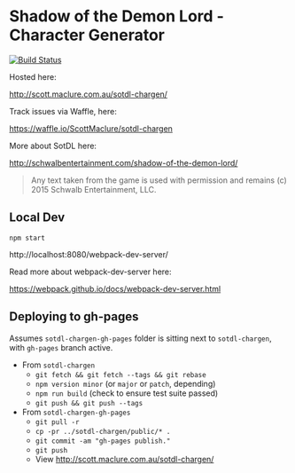 # Shadow of the Demon Lord - Character Generator

[![Build Status](https://travis-ci.org/ScottMaclure/sotdl-chargen.svg?branch=master)](https://travis-ci.org/ScottMaclure/sotdl-chargen)


Hosted here:

http://scott.maclure.com.au/sotdl-chargen/

Track issues via Waffle, here:

https://waffle.io/ScottMaclure/sotdl-chargen

More about SotDL here:

http://schwalbentertainment.com/shadow-of-the-demon-lord/

> Any text taken from the game is used with permission and remains (c) 2015 Schwalb Entertainment, LLC.

## Local Dev

```
npm start
```

http://localhost:8080/webpack-dev-server/

Read more about webpack-dev-server here:

https://webpack.github.io/docs/webpack-dev-server.html

## Deploying to gh-pages

Assumes `sotdl-chargen-gh-pages` folder is sitting next to `sotdl-chargen`, with `gh-pages` branch active.

- From `sotdl-chargen`
    - `git fetch && git fetch --tags && git rebase`
    - `npm version minor` (or `major` or `patch`, depending)
    - `npm run build` (check to ensure test suite passed)
    - `git push && git push --tags`
- From `sotdl-chargen-gh-pages`
    - `git pull -r`
    - `cp -pr ../sotdl-chargen/public/* .`
    - `git commit -am "gh-pages publish."`
    - `git push`
    - View <http://scott.maclure.com.au/sotdl-chargen/>
